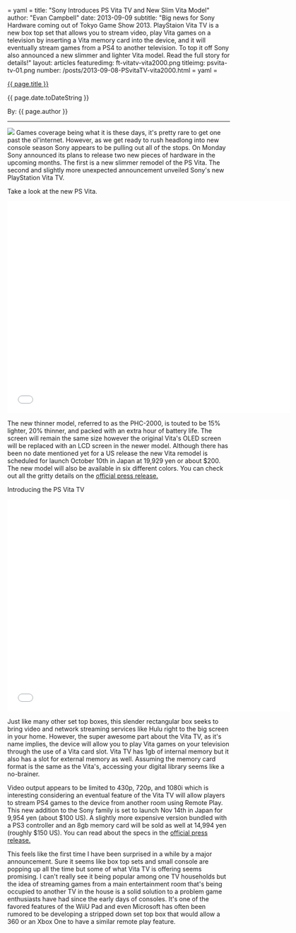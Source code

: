 = yaml =
title: "Sony Introduces PS Vita TV and New Slim Vita Model"
author: "Evan Campbell"
date: 2013-09-09
subtitle: "Big news for Sony Hardware coming out of Tokyo Game Show 2013. PlayStaion Vita TV is a new box top set that allows you to stream video, play Vita games on a television by inserting a Vita memory card into the device, and it will eventually stream games from a PS4 to another television. To top it off Sony also announced a new slimmer and lighter Vita model. Read the full story for details!"
layout: articles
featuredimg: ft-vitatv-vita2000.png
titleimg: psvita-tv-01.png
number: /posts/2013-09-08-PSvitaTV-vita2000.html
= yaml =

<a href="{{ page.url }}" class='postTitleLink'><p class='postTitle'>{{ page.title }}</p></a>
<p class='postPublished'>{{ page.date.toDateString }}</p>
<p class='postAuthor'>By: {{ page.author }}</p>
<hr>

<div class='articleSection'>
<img src='/images/forPosts/psvita-tv-01.png' class='articlesImgCenter'> Games coverage being what it is these days, it's pretty rare to get one past the ol'internet. However, as we get ready to rush headlong into new console season Sony appears to be pulling out all of the stops. On Monday Sony announced its plans to release two new pieces of hardware in the upcoming months. The first is a new slimmer remodel of the PS Vita. The second and slightly more unexpected announcement unveiled Sony's new PlayStation Vita TV.

<p>Take a look at the new PS Vita.</p>
<div class="vid_container">
  <iframe width="640" height="480" src="//www.youtube.com/embed/fkVTNab0JTs" frameborder="0" allowfullscreen></iframe>
</div>
<p>The new thinner model, referred to as the PHC-2000, is touted to be 15% lighter, 20% thinner, and packed with an extra hour of battery life. The screen will remain the same size however the original Vita's OLED screen will be replaced with an LCD screen in the newer model. Although there has been no date mentioned yet for a US release the new Vita remodel is scheduled for launch October 10th in Japan at 19,929 yen or about $200. The new model will also be available in six different colors. You can check out all the gritty details on the <a href="http://www.scei.co.jp/corporate/release/pdf/130909b_e.pdf">official press release.</a></p>

<p>Introducing the PS Vita TV</p>
<div class="vid_container">
  <iframe width="640" height="480" src="//www.youtube.com/embed/rG5l78gbvpU" frameborder="0" allowfullscreen></iframe>
</div>
<p>Just like many other set top boxes, this slender rectangular box seeks to bring video and network streaming services like Hulu right to the big screen in your home. However, the super awesome part about the Vita TV, as it's name implies, the device will allow you to play Vita games on your television through the use of a Vita card slot. Vita TV has 1gb of internal memory but it also has a slot for external memory as well. Assuming the memory card format is the same as the Vita's, accessing your digital library seems like a no-brainer.</p>

<p>Video output appears to be limited to 430p, 720p, and 1080i which is interesting considering an eventual feature of the Vita TV will allow players to stream PS4 games to the device from another room using Remote Play. This new addition to the Sony family is set to launch Nov 14th in Japan for 9,954 yen (about $100 US). A slightly more expensive version bundled with a PS3 controller and an 8gb memory card will be sold as well at 14,994 yen (roughly $150 US). You can read about the specs in the <a href="http://www.scei.co.jp/corporate/release/pdf/130909c_e.pdf">official press release.</a></p>

<p>This feels like the first time I have been surprised in a while by a major announcement. Sure it seems like box top sets and small console are popping up all the time but some of what Vita TV is offering seems promising. I can't really see it being popular among one TV households but the idea of streaming games from a main entertainment room that's being occupied to another TV in the house is a solid solution to a problem game enthusiasts have had since the early days of consoles. It's one of the favored features of the WiiU Pad and even Microsoft has often been rumored to be developing a stripped down set top box that would allow a 360 or an Xbox One to have a similar remote play feature.</p>
</div>